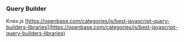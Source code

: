 
### Query Builder

Knex.js 
[https://openbase.com/categories/js/best-javascript-query-builders-libraries](https://openbase.com/categories/js/best-javascript-query-builders-libraries)